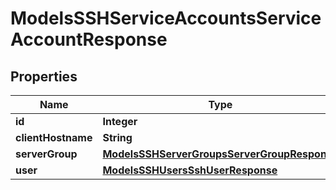 

# ModelsSSHServiceAccountsServiceAccountResponse


## Properties

| Name | Type | Description | Notes |
|------------ | ------------- | ------------- | -------------|
|**id** | **Integer** |  |  [optional] |
|**clientHostname** | **String** |  |  [optional] |
|**serverGroup** | [**ModelsSSHServerGroupsServerGroupResponse**](ModelsSSHServerGroupsServerGroupResponse.md) |  |  [optional] |
|**user** | [**ModelsSSHUsersSshUserResponse**](ModelsSSHUsersSshUserResponse.md) |  |  [optional] |



